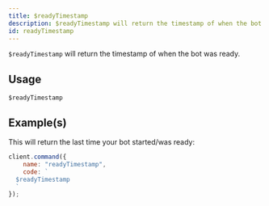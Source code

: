 ```yaml
---
title: $readyTimestamp
description: $readyTimestamp will return the timestamp of when the bot was ready.
id: readyTimestamp
---
```


`$readyTimestamp` will return the timestamp of when the bot was ready.

## Usage

```aoi
$readyTimestamp
```

## Example(s)

This will return the last time your bot started/was ready:

```javascript
client.command({
    name: "readyTimestamp",
    code: `
  $readyTimestamp
  `
});
```
